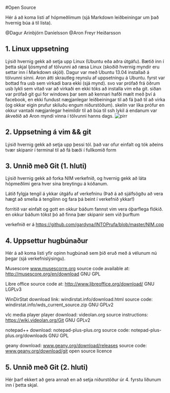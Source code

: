 #Open Source

Hér á að koma listi af hópmeðlimum (sjá Markdown leiðbeiningar um það hvernig búa á til lista).

@Dagur Arinbjörn Daníelsson
@Aron Freyr Heiðarsson

## 1. Linux uppsetning

Lýsið hvernig gekk að setja upp Linux (Ubuntu eða aðra útgáfu). Bætið inn í þetta skjal ljósmynd af tölvunni að ræsa Linux (skoðið hvernig myndir eru settar inn í Markdown skjöl).
Dagur var með Ubuntu 13.04 installað á tölvunni sinni. Aron átti skrautleg reynslu af uppsetningu á Ubuntu. fyrst var bottad fra usb sem virkadi bara ekki (sjá mynd). svo var prófað frá öðrum usb lykli sem vitað var að virkaði en ekki tóks að installa vim eða git. síðan var prófað git gui for windows þar sem að kennari hafði mælt með því á facebook, en ekki fundust nægjanlegar leiðbeiningar til að fá það til að virka (og okkar eigin prufur skiluðu engum niðurstöðum). skelin var líka prófur en okkur vantaði nægjanlegar heimildir til að búa til ssh lykil á endanum var ákveðið að Aron myndi vinna í tölvunni hanns dags.
![pirr](http://i1022.photobucket.com/albums/af345/gardyna100292/IMG837.jpg?raw=true)

## 2. Uppsetning á vim && git

Lýsið hvernig gekk að setja upp þessi tól.
það var ofur einfalt og tók aðeins tvær skipanir í terminal til að fá bæði í fullkomið form

## 3. Unnið með Git (1. hluti)

Lýsið hvernig gekk að forka NIM verkefnið, og hvernig gekk að láta hópmeðlimi gera hver sína breytingu á kóðanum.

Látið fylgja tengil á ykkar útgáfu af verkefninu (Það á að sjálfsögðu að vera hægt að smella á tengilinn og fara þá beint í verkefnið ykkar!)

forritið var einfalt og gott en okkur báðum fannst vim vera óþarflega flókið. en okkur báðum tókst þó að finna þær skipanir sem við þurftum

verkefnið er á https://github.com/gardyna/INTOPrufa/blob/master/NIM.cpp
## 4. Uppsettur hugbúnaður

Hér á að koma listi yfir opinn hugbúnað sem þið eruð með á vélunum nú þegar (sjá verkefnislýsingu).

Musescore   www.musescorre.org  source code available at: http://musescore.org/en/download GNU GPL

Libre office source code at: http://www.libreoffice.org/download/ GNU LGPLv3

WinDirStat download link: windirstat.info/download.html  source code: windirstat.info/wds_current_source.zip  GNU GPLv2

vlc media player player download: videolan.org source instructions: https://wiki.videolan.org/Git GNU GPLv2

notepad++ download: notepad-plus-plus.org  source code: notepad-plus-plus.org/downloads  GNU GPL

geany download: www.geany.org/download/releases  source code: www.geany.org/download/git open source licence

## 5. Unnið með Git (2. hluti)

Hér þarf ekkert að gera annað en að setja niðurstöður úr 4. fyrstu liðunum inn í þetta skjal.
